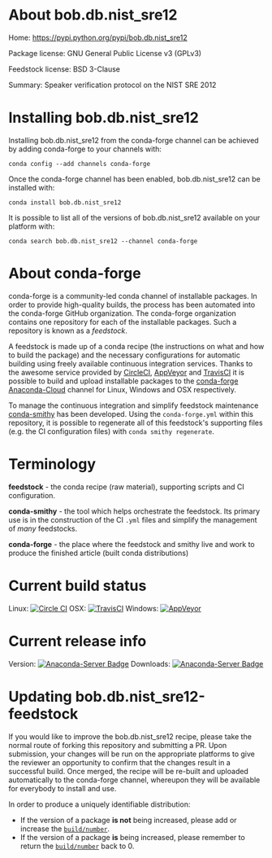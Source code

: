 About bob.db.nist_sre12
=======================

Home: https://pypi.python.org/pypi/bob.db.nist_sre12

Package license: GNU General Public License v3 (GPLv3)

Feedstock license: BSD 3-Clause

Summary: Speaker verification protocol on the NIST SRE 2012



Installing bob.db.nist_sre12
============================

Installing bob.db.nist_sre12 from the conda-forge channel can be achieved by adding conda-forge to your channels with:

```
conda config --add channels conda-forge
```

Once the conda-forge channel has been enabled, bob.db.nist_sre12 can be installed with:

```
conda install bob.db.nist_sre12
```

It is possible to list all of the versions of bob.db.nist_sre12 available on your platform with:

```
conda search bob.db.nist_sre12 --channel conda-forge
```


About conda-forge
=================

conda-forge is a community-led conda channel of installable packages.
In order to provide high-quality builds, the process has been automated into the
conda-forge GitHub organization. The conda-forge organization contains one repository 
for each of the installable packages. Such a repository is known as a *feedstock*.

A feedstock is made up of a conda recipe (the instructions on what and how to build
the package) and the necessary configurations for automatic building using freely
available continuous integration services. Thanks to the awesome service provided by
[CircleCI](https://circleci.com/), [AppVeyor](http://www.appveyor.com/)
and [TravisCI](https://travis-ci.org/) it is possible to build and upload installable
packages to the [conda-forge](https://anaconda.org/conda-forge)
[Anaconda-Cloud](http://docs.anaconda.org/) channel for Linux, Windows and OSX respectively.

To manage the continuous integration and simplify feedstock maintenance
[conda-smithy](http://github.com/conda-forge/conda-smithy) has been developed.
Using the ``conda-forge.yml`` within this repository, it is possible to regenerate all of
this feedstock's supporting files (e.g. the CI configuration files) with ``conda smithy regenerate``.


Terminology
===========

**feedstock** - the conda recipe (raw material), supporting scripts and CI configuration.

**conda-smithy** - the tool which helps orchestrate the feedstock.
                   Its primary use is in the construction of the CI ``.yml`` files
                   and simplify the management of *many* feedstocks.

**conda-forge** - the place where the feedstock and smithy live and work to
                  produce the finished article (built conda distributions)

Current build status
====================

Linux: [![Circle CI](https://circleci.com/gh/conda-forge/bob.db.nist_sre12-feedstock.svg?style=svg)](https://circleci.com/gh/conda-forge/bob.db.nist_sre12-feedstock)
OSX: [![TravisCI](https://travis-ci.org/conda-forge/bob.db.nist_sre12-feedstock.svg?branch=master)](https://travis-ci.org/conda-forge/bob.db.nist_sre12-feedstock) 
Windows: [![AppVeyor](https://ci.appveyor.com/api/projects/status/github/conda-forge/bob-db-nist-sre12-feedstock?svg=True)](https://ci.appveyor.com/project/conda-forge/bob-db-nist-sre12-feedstock/branch/master)

Current release info
====================
Version: [![Anaconda-Server Badge](https://anaconda.org/conda-forge/bob.db.nist_sre12/badges/version.svg)](https://anaconda.org/conda-forge/bob.db.nist_sre12)
Downloads: [![Anaconda-Server Badge](https://anaconda.org/conda-forge/bob.db.nist_sre12/badges/downloads.svg)](https://anaconda.org/conda-forge/bob.db.nist_sre12)


Updating bob.db.nist_sre12-feedstock
====================================

If you would like to improve the bob.db.nist_sre12 recipe, please take the normal
route of forking this repository and submitting a PR. Upon submission, your changes will
be run on the appropriate platforms to give the reviewer an opportunity to confirm that the
changes result in a successful build. Once merged, the recipe will be re-built and uploaded
automatically to the conda-forge channel, whereupon they will be available for everybody to
install and use.

In order to produce a uniquely identifiable distribution:
 * If the version of a package **is not** being increased, please add or increase
   the [``build/number``](http://conda.pydata.org/docs/building/meta-yaml.html#build-number-and-string). 
 * If the version of a package **is** being increased, please remember to return
   the [``build/number``](http://conda.pydata.org/docs/building/meta-yaml.html#build-number-and-string)
   back to 0.
